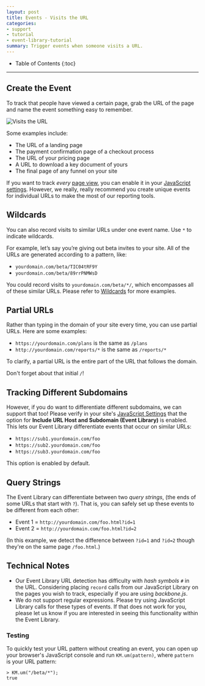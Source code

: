 ```yaml
---
layout: post
title: Events - Visits the URL
categories:
- support
- tutorial
- event-library-tutorial
summary: Trigger events when someone visits a URL.
---
```

* Table of Contents
{:toc}
* * *

<div id="wistia_700b63755a" class="wistia_embed wistia-embed" data-video-width="640" data-video-height="400">
</div>

## Create the Event

To track that people have viewed a certain page, grab the URL of the page and name the event something easy to remember.

![Visits the URL][visits-the-url]

Some examples include:

* The URL of a landing page
* The payment confirmation page of a checkout process
* The URL of your pricing page
* A URL to download a key document of yours
* The final page of any funnel on your site

If you want to track *every* [page view][page-views], you can enable it in your [JavaScript settings][js-settings]. However, we really, really recommend you create unique events for individual URLs to make the most of our reporting tools.

## Wildcards

You can also record visits to similar URLs under one event name. Use `*` to indicate wildcards.

For example, let’s say you’re giving out beta invites to your site. All of the URLs are generated according to a pattern, like:

* `yourdomain.com/beta/TIC04tRF9Y`
* `yourdomain.com/beta/89rrPNMWsD`

You could record visits to `yourdomain.com/beta/*/`, which encompasses all of these similar URLs. Please refer to [Wildcards][wildcards] for more examples.

## Partial URLs

Rather than typing in the domain of your site every time, you can use partial URLs. Here are some examples:

* `https://yourdomain.com/plans` is the same as `/plans`
* `http://yourdomain.com/reports/*` is the same as `/reports/*`

To clarify, a partial URL is the entire part of the URL that follows the domain.

Don't forget about that initial `/`!

## Tracking Different Subdomains

However, if you do want to differentiate different subdomains, we can support that too! Please verify in your site's [JavaScript Settings][js-settings] that the option for **Include URL Host and Subdomain (Event Library)** is enabled. This lets our Event Library differentiate events that occur on similar URLs:

* `https://sub1.yourdomain.com/foo`
* `https://sub2.yourdomain.com/foo`
* `https://sub3.yourdomain.com/foo`

This option is enabled by default.

## Query Strings

The Event Library can differentiate between two *query strings*, (the ends of some URLs that start with `?`). That is, you can safely set up these events to be different from each other:

* Event 1 = `http://yourdomain.com/foo.html?id=1`
* Event 2 = `http://yourdomain.com/foo.html?id=2`

(In this example, we detect the difference between `?id=1` and `?id=2` though they're on the same page `/foo.html`.)

## Technical Notes

* Our Event Library URL detection has difficulty with *hash symbols* `#` in the URL. Considering placing `record` calls from our JavaScript Library on the pages you wish to track, especially if you are using *backbone.js*.
* We do not support regular expressions. Please try using JavaScript Library calls for these types of events. If that does not work for you, please let us know if you are interested in seeing this functionality within the Event Library.

### Testing

To quickly test your URL pattern without creating an event, you can open up your browser's JavaScript console and run `KM.um(pattern)`, where `pattern` is your URL pattern:

    > KM.um("/beta/*");
    true

[visits-the-url]: https://s3.amazonaws.com/kissmetrics-support-files/assets/tools/event-library/visits-the-url.png
[page-views]: /apis/javascript#page-views
[js-settings]: https://app.kissmetrics.com/product.js_settings
[wildcards]: /tools/event-library/events-url/wildcards
